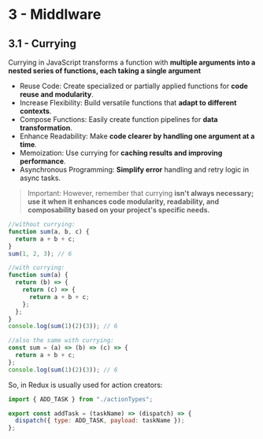 # 3 - Middlware

## 3.1 - Currying

Currying in JavaScript transforms a function with **multiple arguments into a nested series of functions, each taking a single argument**

- Reuse Code: Create specialized or partially applied functions for **code reuse and modularity**.
- Increase Flexibility: Build versatile functions that **adapt to different contexts**.
- Compose Functions: Easily create function pipelines for **data transformation**.
- Enhance Readability: Make **code clearer by handling one argument at a time**.
- Memoization: Use currying for **caching results and improving performance**.
- Asynchronous Programming: **Simplify error** handling and retry logic in async tasks.

> Important: However, remember that currying **isn't always necessary; use it when it enhances code modularity, readability, and composability based on your project's specific needs.**

```js
//without currying:
function sum(a, b, c) {
  return a + b + c;
}
sum(1, 2, 3); // 6
```

```js
//with currying:
function sum(a) {
  return (b) => {
    return (c) => {
      return a + b + c;
    };
  };
}
console.log(sum(1)(2)(3)); // 6

//also the same with currying:
const sum = (a) => (b) => (c) => {
  return a + b + c;
};
console.log(sum(1)(2)(3)); // 6
```

So, in Redux is usually used for action creators:

```js
import { ADD_TASK } from "./actionTypes";

export const addTask = (taskName) => (dispatch) => {
  dispatch({ type: ADD_TASK, payload: taskName });
};
```
